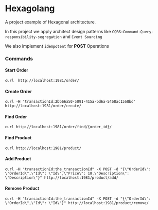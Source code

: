 # Hexagolang
A project example of Hexagonal architecture.

In this project we apply architect design patterns like ```CQRS:Command-Query-responsibility-segregation``` and ``Event Sourcing``

We also implement ```idempotent``` for **POST** Operations


### Commands

#### Start Order
````
curl  http://localhost:1981/order/
````

#### Create Order
````
curl -H "transactionId:2bb66a50-5091-415a-bd6a-5468ac1568bd" http://localhost:1981/order/create/
````

#### Find Order
````
curl http://localhost:1981/order/find/{order_id}/
````

#### Find Product
````
curl http://localhost:1981/product/
````

#### Add Product 
````
curl -H "transactionId:the_transactionId" -X POST -d "{\"OrderId\": \"OrderId\",\"Id\": \"Id\",\"Price\": 10,\"Description\": \"Description\"}" http://localhost:1981/product/add/
````

#### Remove Product 
````
curl -H "transactionId:the_transactionId" -X POST -d "{\"OrderId\": \"OrderId\",\"Id\": \"Id\"}" http://localhost:1981/product/remove/
````
